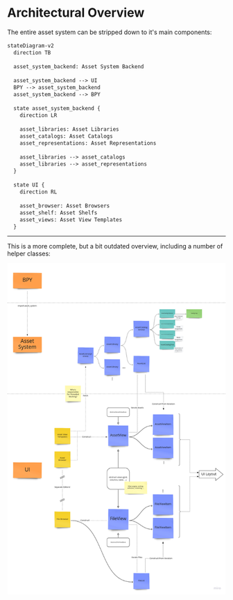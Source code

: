 # Architectural Overview

The entire asset system can be stripped down to it's main components:

<!-- Abusing state diagrams a bit here :) -->
``` mermaid
stateDiagram-v2
  direction TB

  asset_system_backend: Asset System Backend

  asset_system_backend --> UI
  BPY --> asset_system_backend
  asset_system_backend --> BPY

  state asset_system_backend {
    direction LR

    asset_libraries: Asset Libraries
    asset_catalogs: Asset Catalogs
    asset_representations: Asset Representations

    asset_libraries --> asset_catalogs
    asset_libraries --> asset_representations
  }

  state UI {
    direction RL

    asset_browser: Asset Browsers
    asset_shelf: Asset Shelfs
    asset_views: Asset View Templates
  }

```

---

This is a more complete, but a bit outdated overview, including a number of helper classes:

![(Outdated) architectural overview](../img/Architecture%20Design%20-%20Planned%20Design%20(WIP).jpg)